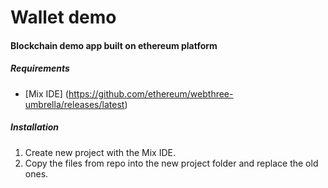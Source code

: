 # Wallet demo

#### Blockchain demo app built on ethereum platform

##### Requirements
  - [Mix IDE] (https://github.com/ethereum/webthree-umbrella/releases/latest)

##### Installation
  1. Create new project with the Mix IDE.
  2. Copy the files from repo into the new project folder and replace the old ones.
